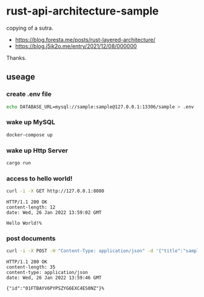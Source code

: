 # rust-api-architecture-sample

copying of a sutra.

- https://blog.foresta.me/posts/rust-layered-architecture/
- https://blog.j5ik2o.me/entry/2021/12/08/000000

Thanks.

## useage

### create .env file

```sh
echo DATABASE_URL=mysql://sample:sample@127.0.0.1:13306/sample > .env
```

### wake up MySQL

```sh
docker-compose up
```

### wake up Http Server

```sh
cargo run
```

### access to hello world!

```sh
curl -i -X GET http://127.0.0.1:8080
```
```
HTTP/1.1 200 OK
content-length: 12
date: Wed, 26 Jan 2022 13:59:02 GMT

Hello World!%
```

### post documents

```sh
curl -i -X POST -H "Content-Type: application/json" -d '{"title":"sample title", "body":"sample body"}' http://127.0.0.1:8080/documents
```
```
HTTP/1.1 200 OK
content-length: 35
content-type: application/json
date: Wed, 26 Jan 2022 13:59:46 GMT

{"id":"01FTBAYV6PYPSZYG6EXC4ES0NZ"}%
```
